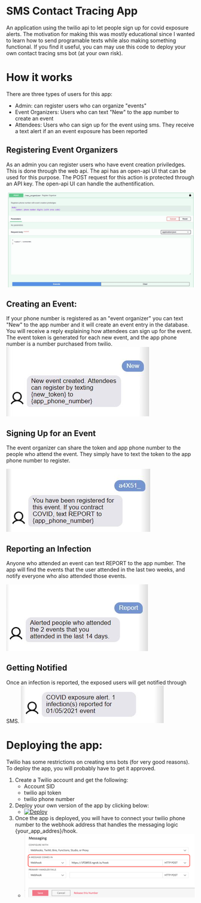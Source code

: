 # SMS Contact Tracing App
An application using the twilio api to let people sign up for covid exposure alerts. 
The motivation for making this was mostly educational since I wanted to learn how to send programable texts while also making something functional. If you find it useful, you can may use this code to deploy your own contact tracing sms bot (at your own risk).

# How it works
There are three types of users for this app:
- Admin: can register users who can organize "events"
- Event Organizers: Users who can text "New" to the app number to create an event
- Attendees: Users who can sign up for the event using sms. They receive a text alert if an an event exposure has been reported

## Registering Event Organizers
As an admin you can register users who have event creation priviledges. This is done through the web api. The api has an open-api UI that can be used for this purpose. The POST request for this action is protected through an API key. The open-api UI can handle the authentification.

![](docs/admin_signup.JPG)

## Creating an Event: 
If your phone number is registered as an "event organizer" you can text "New" to the app number and it will create an event entry in the database. You will receive a reply explaining how attendees can sign up for the event. The event token is generated for each new event, and the app phone number is a number purchased from twilio. 
![](docs/new_event.JPG)

## Signing Up for an Event
The event organizer can share the token and app phone number to the people who attend the event. They simply have to text the token to the app phone number to register. 

![](docs/register.JPG)

## Reporting an Infection
Anyone who attended an event can text REPORT to the app number. The app will find the events that the user attended in the last two weeks, and notify everyone who also attended those events. 

![](docs/report.JPG)

## Getting Notified
Once an infection is reported, the exposed users will get notified through SMS.
![](docs/notification.JPG)

# Deploying the app:
Twilio has some restrictions on creating sms bots (for very good reasons). To deploy the app, you will probably have to get it approved.
1. Create a Twilio account and get the following:
    - Account SID
    - twilio api token
    - twilio phone number 
2. Deploy your own version of the app by clicking below: 
    - [![Deploy](https://www.herokucdn.com/deploy/button.svg)](https://heroku.com/deploy)
3. Once the app is deployed, you will have to connect your twilio phone number to the webhook address that handles the messaging logic {your_app_addres}/hook. 
    - ![](docs/register_webhook.png)
